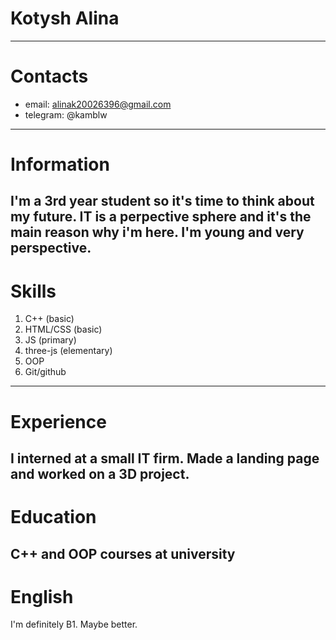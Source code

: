 # Kotysh Alina
--------------
# Contacts
* email: alinak20026396@gmail.com
* telegram: @kamblw
--------------
# Information
I'm a 3rd year student so it's time to think about my future. IT is a perpective sphere and it's the main reason why i'm here. I'm young and very perspective. 
--------------
# Skills
1. C++ (basic)
2. HTML/CSS (basic)
3. JS (primary)
4. three-js (elementary)
5. OOP
6. Git/github
--------------
# Experience
I interned at a small IT firm. Made a landing page and worked on a 3D project.
--------------
# Education
C++ and OOP courses at university
--------------
# English
I'm definitely B1. Maybe better.

